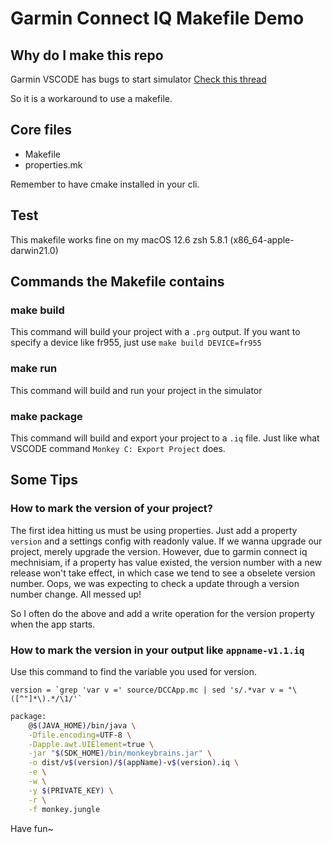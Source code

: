 # Garmin Connect IQ Makefile Demo

## Why do I make this repo

Garmin VSCODE has bugs to start simulator [Check this thread](https://forums.garmin.com/developer/connect-iq/f/discussion/276200/vscode-extension-failed-to-launch-the-app-timeout/1502579#1502579)

So it is a workaround to use a makefile.

## Core files

- Makefile
- properties.mk

Remember to have cmake installed in your cli.

## Test

This makefile works fine on my macOS 12.6 zsh 5.8.1 (x86_64-apple-darwin21.0)

## Commands the Makefile contains

### make build

This command will build your project with a `.prg` output. If you want to specify a device like fr955, just use `make build DEVICE=fr955`

### make run

This command will build and run your project in the simulator

### make package

This command will build and export your project to a `.iq` file. Just like what VSCODE command `Monkey C: Export Project` does.

## Some Tips

### How to mark the version of your project?

The first idea hitting us must be using properties. Just add a property `version` and a settings config with readonly value. If we wanna upgrade our project, merely upgrade the version.
However, due to garmin connect iq mechnisiam, if a property has value existed, the version number with a new release won't take effect, in which case we tend to see a obselete version number. Oops, we was expecting to check a update through a version number change. All messed up!

So I often do the above and add a write operation for the version property when the app starts.

### How to mark the version in your output like `appname-v1.1.iq`

Use this command to find the variable you used for version.

```
version = `grep 'var v =' source/DCCApp.mc | sed 's/.*var v = "\([^"]*\).*/\1/'`
```

```bash
package:
	@$(JAVA_HOME)/bin/java \
	-Dfile.encoding=UTF-8 \
  	-Dapple.awt.UIElement=true \
	-jar "$(SDK_HOME)/bin/monkeybrains.jar" \
  	-o dist/v$(version)/$(appName)-v$(version).iq \
	-e \
	-w \
	-y $(PRIVATE_KEY) \
	-r \
	-f monkey.jungle

```

Have fun~
